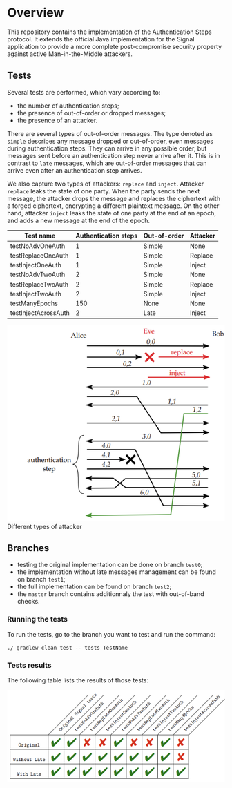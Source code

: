 # Overview

This repository contains the implementation of the Authentication Steps protocol.
It extends the official Java implementation for the Signal application to provide a more complete post-compromise security property against active Man-in-the-Middle attackers.

## Tests

Several tests are performed, which vary according to:
- the number of authentication steps;
- the presence of out-of-order or dropped messages;
- the presence of an attacker.

There are several types of out-of-order messages. The type denoted as `simple` describes any message dropped or out-of-order, even messages during authentication steps. 
They can arrive in any possible order, but messages sent before an authentication step never arrive after it.
This is in contrast to `late` messages, which are out-of-order messages that can arrive even after an authentication step arrives. 

We also capture two types of attackers: `replace` and `inject`.
Attacker `replace` leaks the state of one party. When the party sends the next message, the attacker drops the message and replaces the ciphertext with a forged ciphertext, encrypting a different plaintext message.
On the other hand, attacker `inject` leaks the state of one party at the end of an epoch, and adds a new message at the end of the epoch.

| Test name | Authentication steps | Out-of-order | Attacker |
|-----------|----------------------|--------------|----------|
| testNoAdvOneAuth | 1 | Simple | None |
| testReplaceOneAuth | 1 | Simple | Replace |
| testInjectOneAuth | 1 | Simple | Inject |
| testNoAdvTwoAuth | 2 | Simple | None |
| testReplaceTwoAuth | 2 | Simple | Replace |
| testInjectTwoAuth | 2 | Simple | Inject |
| testManyEpochs | 150 | None | None |
| testInjectAcrossAuth | 2 | Late | Inject |

![](docs/type_of_attacker.png)
Different types of attacker

## Branches

- testing the original implementation can be done on branch `test0`;
- the implementation without late messages management can be found on branch `test1`;
- the full implementation can be found on branch `test2`;
- the `master` branch contains additionnaly the test with out-of-band checks.

### Running the tests

To run the tests, go to the branch you want to test and run the command:

```
./ gradlew clean test -- tests TestName
```

### Tests results

The following table lists the results of those tests:

![](docs/test_results.png)


